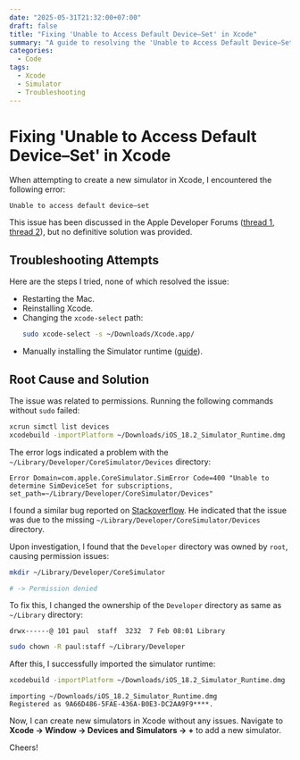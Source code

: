 ```yaml
---
date: "2025-05-31T21:32:00+07:00"
draft: false
title: "Fixing 'Unable to Access Default Device–Set' in Xcode"
summary: "A guide to resolving the 'Unable to Access Default Device–Set' error in Xcode when creating a new simulator."
categories:
  - Code
tags:
  - Xcode
  - Simulator
  - Troubleshooting
---
```


# Fixing 'Unable to Access Default Device–Set' in Xcode

When attempting to create a new simulator in Xcode, I encountered the following error:

```text
Unable to access default device–set
```

This issue has been discussed in the Apple Developer Forums ([thread 1](https://developer.apple.com/forums/thread/132281), [thread 2](https://developer.apple.com/forums/thread/664398)), but no definitive solution was provided.

## Troubleshooting Attempts

Here are the steps I tried, none of which resolved the issue:

- Restarting the Mac.
- Reinstalling Xcode.
- Changing the `xcode-select` path:
  ```sh
  sudo xcode-select -s ~/Downloads/Xcode.app/
  ```
- Manually installing the Simulator runtime ([guide](https://developer.apple.com/documentation/xcode/installing-additional-simulator-runtimes)).

## Root Cause and Solution

The issue was related to permissions. Running the following commands without `sudo` failed:

```sh
xcrun simctl list devices
xcodebuild -importPlatform ~/Downloads/iOS_18.2_Simulator_Runtime.dmg
```

The error logs indicated a problem with the `~/Library/Developer/CoreSimulator/Devices` directory:

```text
Error Domain=com.apple.CoreSimulator.SimError Code=400 "Unable to determine SimDeviceSet for subscriptions, set_path=~/Library/Developer/CoreSimulator/Devices"
```

I found a similar bug reported on [Stackoverflow](https://stackoverflow.com/a/26632641). He indicated that the issue was due to the missing `~/Library/Developer/CoreSimulator/Devices` directory.

Upon investigation, I found that the `Developer` directory was owned by `root`, causing permission issues:

```sh
mkdir ~/Library/Developer/CoreSimulator

# -> Permission denied
```

To fix this, I changed the ownership of the `Developer` directory as same as `~/Library` directory:

```text
drwx------@ 101 paul  staff  3232  7 Feb 08:01 Library
```

```sh
sudo chown -R paul:staff ~/Library/Developer
```

After this, I successfully imported the simulator runtime:

```sh
xcodebuild -importPlatform ~/Downloads/iOS_18.2_Simulator_Runtime.dmg
```

```text
importing ~/Downloads/iOS_18.2_Simulator_Runtime.dmg
Registered as 9A66D486-5FAE-436A-B0E3-DC2AA9F9****.
```

Now, I can create new simulators in Xcode without any issues. Navigate to **Xcode -> Window -> Devices and Simulators -> +** to add a new simulator.

Cheers!
